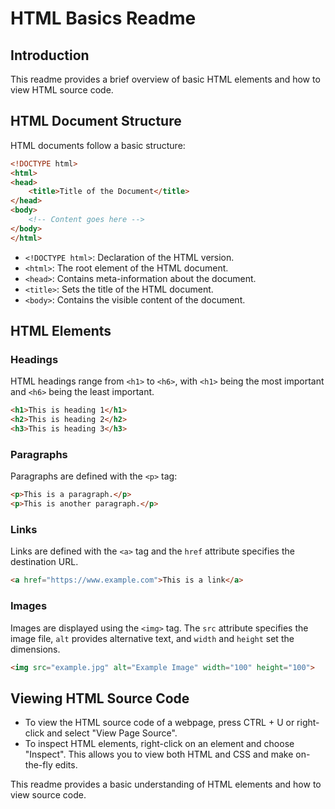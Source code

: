 # HTML Basics Readme

## Introduction

This readme provides a brief overview of basic HTML elements and how to view HTML source code.

## HTML Document Structure

HTML documents follow a basic structure:
```html
<!DOCTYPE html>
<html>
<head>
    <title>Title of the Document</title>
</head>
<body>
    <!-- Content goes here -->
</body>
</html>
```

- `<!DOCTYPE html>`: Declaration of the HTML version.
- `<html>`: The root element of the HTML document.
- `<head>`: Contains meta-information about the document.
- `<title>`: Sets the title of the HTML document.
- `<body>`: Contains the visible content of the document.

## HTML Elements

### Headings

HTML headings range from `<h1>` to `<h6>`, with `<h1>` being the most important and `<h6>` being the least important.

```html
<h1>This is heading 1</h1>
<h2>This is heading 2</h2>
<h3>This is heading 3</h3>
```

### Paragraphs

Paragraphs are defined with the `<p>` tag:

```html
<p>This is a paragraph.</p>
<p>This is another paragraph.</p>
```

### Links

Links are defined with the `<a>` tag and the `href` attribute specifies the destination URL.

```html
<a href="https://www.example.com">This is a link</a>
```

### Images

Images are displayed using the `<img>` tag. The `src` attribute specifies the image file, `alt` provides alternative text, and `width` and `height` set the dimensions.

```html
<img src="example.jpg" alt="Example Image" width="100" height="100">
```

## Viewing HTML Source Code

- To view the HTML source code of a webpage, press CTRL + U or right-click and select "View Page Source".
- To inspect HTML elements, right-click on an element and choose "Inspect". This allows you to view both HTML and CSS and make on-the-fly edits.

This readme provides a basic understanding of HTML elements and how to view source code.
